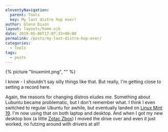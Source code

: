 ```yaml
---
eleventyNavigation:
  parent: Tools
  key: My last distro hop ever!
author: Glenn Dixon
layout: layouts/home.njk
date: 2019-05-06T17:07:33+00:00
permalink: /posts/my-last-distro-hop-ever/
categories:
  - Tools
tags:
  - posts
---
```

{% picture "linuxmint.png", "" %}

I know - I shouldn't say silly things like that. But really, I'm getting close to setting a record here.

Again, the reasons for changing distros eludes me. Something about Lubuntu became problematic, but I don't remember what. I think I even switched to regular Ubuntu for awhile, but eventually landed on [Linux Mint 19][1]. I'm now using that on both laptop and desktop. And when I got my new desktop box (a little [Zotac Zbox][2]) I moved the drive over and even _it_ just worked, no futzing around with drivers at all!

[1]: http://linuxmint.com
[2]: https://www.zotac.com/es/product/mini_pcs/mn320